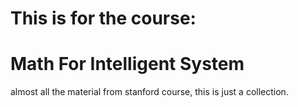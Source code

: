 # This is for the course: 
# Math For Intelligent System

almost all the material from stanford course, this is just a collection.
